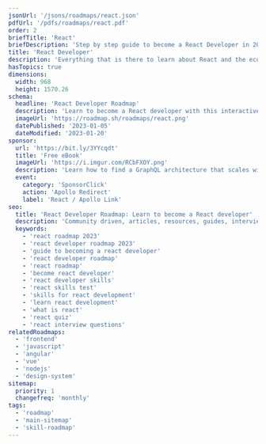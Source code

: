 ```yaml
---
jsonUrl: '/jsons/roadmaps/react.json'
pdfUrl: '/pdfs/roadmaps/react.pdf'
order: 2
briefTitle: 'React'
briefDescription: 'Step by step guide to become a React Developer in 2023'
title: 'React Developer'
description: 'Everything that is there to learn about React and the ecosystem in 2023.'
hasTopics: true
dimensions:
  width: 968
  height: 1570.26
schema:
  headline: 'React Developer Roadmap'
  description: 'Learn to become a React developer with this interactive step by step guide in 2023. We also have resources and short descriptions attached to the roadmap items so you can get everything you want to learn in one place.'
  imageUrl: 'https://roadmap.sh/roadmaps/react.png'
  datePublished: '2023-01-05'
  dateModified: '2023-01-20'
sponsor:
  url: 'https://bit.ly/3YYcqdt'
  title: 'Free eBook'
  imageUrl: 'https://i.imgur.com/RCbFXOY.png'
  description: 'Learn how to find a GraphQL architecture that scales with this free eBook from Apollo'
  event:
    category: 'SponsorClick'
    action: 'Apollo Redirect'
    label: 'React / Apollo Link'
seo:
  title: 'React Developer Roadmap: Learn to become a React developer'
  description: 'Community driven, articles, resources, guides, interview questions, quizzes for react development. Learn to become a modern React developer by following the steps, skills, resources and guides listed in this roadmap.'
  keywords:
    - 'react roadmap 2023'
    - 'react developer roadmap 2023'
    - 'guide to becoming a react developer'
    - 'react developer roadmap'
    - 'react roadmap'
    - 'become react developer'
    - 'react developer skills'
    - 'react skills test'
    - 'skills for react development'
    - 'learn react development'
    - 'what is react'
    - 'react quiz'
    - 'react interview questions'
relatedRoadmaps:
  - 'frontend'
  - 'javascript'
  - 'angular'
  - 'vue'
  - 'nodejs'
  - 'design-system'
sitemap:
  priority: 1
  changefreq: 'monthly'
tags:
  - 'roadmap'
  - 'main-sitemap'
  - 'skill-roadmap'
---
```

